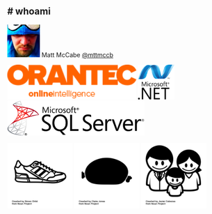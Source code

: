## # whoami

<img src="assets/profile.png" height="75" class="plain vmiddle" /> Matt McCabe <a href="https://twitter.com/mttmccb">@mttmccb</a>


<img src="assets/orantec-logo.png" height="80" class="plain" /> <img src="assets/microsoftnetlogo.png" height="80" class="plain" /> <img src="assets/MicrosoftSQLServer.png" height="80" class="plain" />

<img src="assets/running-shoe.png" height="150" class="plain" /> <img src="assets/haggis.png" height="150" class="plain" /> <img src="assets/family.png" height="150" class="plain" />
